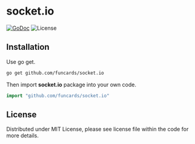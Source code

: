 # socket.io

[![GoDoc](https://godoc.org/github.com/funcards/socket.io?status.svg)](https://pkg.go.dev/github.com/funcards/socket.io)
![License](https://img.shields.io/dub/l/vibe-d.svg)

## Installation

Use go get.

```bash
go get github.com/funcards/socket.io
```

Then import **socket.io** package into your own code.

```go
import "github.com/funcards/socket.io"
```

## License

Distributed under MIT License, please see license file within the code for more details.

